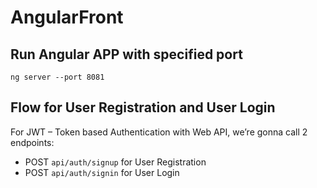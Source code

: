 # AngularFront

## Run Angular APP with specified port
  ``ng server --port 8081``

## Flow for User Registration and User Login
For JWT – Token based Authentication with Web API, we’re gonna call 2 endpoints:
- POST `api/auth/signup` for User Registration
- POST `api/auth/signin` for User Login
